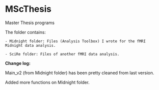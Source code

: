 # MScThesis
Master Thesis programs

The folder contains:

    - Midnight folder: Files (Analysis Toolbox) I wrote for the fMRI Midnight data analysis.
                  
    - SciRe folder: Files of another fMRI data analysis.



**Change log:**

  Main_v2 (from Midnight folder) has been pretty cleaned from last version.
  
  Added more functions on Midnight folder.
